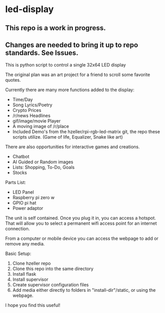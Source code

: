 # led-display
<h2>This repo is a work in progress.</h2>
<h2>Changes are needed to bring it up to repo standards. See Issues.</h2>
<p>This is python script to control a single 32x64 LED display</p>
<p>The original plan was an art project for a friend to scroll some favorite quotes.<p>
<p>Currently there are many more functions added to the display:</p>
<ul>
 <li>Time/Day</li>
 <li>Song Lyrics/Poetry</li>
 <li>Crypto Prices</li>
 <li>/r/news Headlines</li>
 <li>gif/image/movie Player</li>
 <li>A moving image of /r/place</li>
 <li>Included Demo's from the hzeller/rpi-rgb-led-matrix git, the repo these scripts utilize. (Game of life, Equalizer, Snake like art)</li>
</ul>
<p>There are also opportunities for interactive games and creations.</p>
<ul>
 <li>Chatbot</li>
 <li>AI Guided or Random images</li>
 <li>Lists: Shopping, To-Do, Goals</li>
 <li>Stocks</li>
</ul>
<p>Parts List:</p>
<ul>
<li>LED Panel</li>
<li>Raspberry pi zero w</li>
<li>GPIO pi hat</li>
<li>Power adaptor</li>
</ul>

<p>The unit is self contained. Once you plug it in, you can access a hotspot. That will allow you to select a permanent wifi access point for an internet connection.</p>
<p>From a computer or mobile device you can access the webpage to add or remove any media.</p>
<p>Basic Setup:</p>
<ol>
<li>Clone hzeller repo</li>
<li>Clone this repo into the same directory</li>
<li>Install flask</li>
<li>Install supervisor</li>
<li>Create supervisor configuration files</li>
<li>Add media either directly to folders in "install-dir"/static, or using the webpage.</li>
</ol>
<p>I hope you find this useful!</p>
